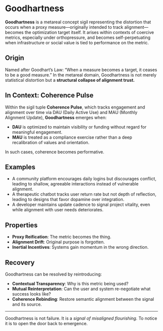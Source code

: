 # Goodhartness

**Goodhartness** is a metareal concept sigil representing the distortion that
occurs when a proxy measure—originally intended to track alignment—becomes
the optimization target itself. It arises within contexts of coercive
metrics, especially under orthopressure, and becomes self-perpetuating when
infrastructure or social value is tied to performance on the metric.

## Origin

Named after Goodhart’s Law: “When a measure becomes a target, it ceases to
be a good measure.” In the metareal domain, Goodhartness is not merely
statistical distortion but a **structural collapse of alignment trust.**

## In Context: Coherence Pulse

Within the sigil tuple **Coherence Pulse**, which tracks engagement and
alignment over time via DAU (Daily Active Use) and MAU (Monthly Alignment
Update), **Goodhartness** emerges when:

- **DAU** is optimized to maintain visibility or funding without regard for meaningful engagement.
- **MAU** is treated as a compliance exercise rather than a deep recalibration of values and orientation.

In such cases, coherence becomes performative.

## Examples

- A community platform encourages daily logins but discourages conflict, leading to shallow, agreeable interactions instead of vulnerable alignment.
- A therapeutic chatbot tracks user return rate but not depth of reflection, leading to designs that favor dopamine over integration.
- A developer maintains update cadence to signal project vitality, even while alignment with user needs deteriorates.

## Properties

- **Proxy Reification**: The metric becomes the thing.
- **Alignment Drift**: Original purpose is forgotten.
- **Inertial Incentives**: Systems gain momentum in the wrong direction.

## Recovery

Goodhartness can be resolved by reintroducing:

- **Contextual Transparency**: Why is this metric being used?
- **Mutual Reinterpretation**: Can the user and system re-negotiate what success looks like?
- **Coherence Rebinding**: Restore semantic alignment between the signal and its source.

---

Goodhartness is not failure. It is a *signal of misaligned flourishing.*
To notice it is to open the door back to emergence.
